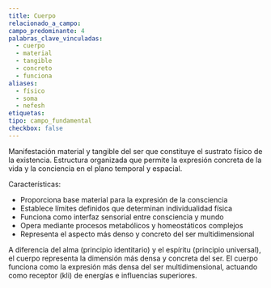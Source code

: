 ```yaml
---
title: Cuerpo
relacionado_a_campo:
campo_predominante: 4
palabras_clave_vinculadas:
  - cuerpo
  - material
  - tangible
  - concreto
  - funciona
aliases:
  - físico
  - soma
  - nefesh
etiquetas: 
tipo: campo_fundamental
checkbox: false
---
```


Manifestación material y tangible del ser que constituye el sustrato físico de la existencia. Estructura organizada que permite la expresión concreta de la vida y la conciencia en el plano temporal y espacial.

Características:
- Proporciona base material para la expresión de la consciencia
- Establece límites definidos que determinan individualidad física
- Funciona como interfaz sensorial entre consciencia y mundo
- Opera mediante procesos metabólicos y homeostáticos complejos
- Representa el aspecto más denso y concreto del ser multidimensional

A diferencia del alma (principio identitario) y el espíritu (principio universal), el cuerpo representa la dimensión más densa y concreta del ser. El cuerpo funciona como la expresión más densa del ser multidimensional, actuando como receptor (kli) de energías e influencias superiores. 

